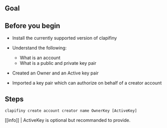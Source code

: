 ## Goal

## Before you begin

* Install the currently supported version of clapifiny

* Understand the following:
  * What is an account
  * What is a public and private key pair

* Created an Owner and an Active key pair
* Imported a key pair which can authorize on behalf of a creator account

## Steps

```shell
clapifiny create account creator name OwnerKey [ActiveKey]
```

[[info]]
| ActiveKey is optional but recommanded to provide.
